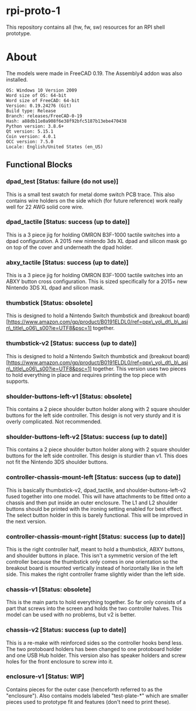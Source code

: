 # rpi-proto-1

This repository contains all (hw, fw, sw) resources for an RPI shell prototype.

# About

The models were made in FreeCAD 0.19. The Assembly4 addon was also installed.

```
OS: Windows 10 Version 2009
Word size of OS: 64-bit
Word size of FreeCAD: 64-bit
Version: 0.19.24276 (Git)
Build type: Release
Branch: releases/FreeCAD-0-19
Hash: a88db11e0a908f6e38f92bfc5187b13ebe470438
Python version: 3.8.6+
Qt version: 5.15.1
Coin version: 4.0.1
OCC version: 7.5.0
Locale: English/United States (en_US)
```

## Functional Blocks

### dpad\_test [Status: failure (do not use)]

This is a small test swatch for metal dome switch PCB trace. This also contains wire holders on the side which (for future reference) work really well for 22 AWG solid core wire.

### dpad\_tactile [Status: success (up to date)]

This is a 3 piece jig for holding OMRON B3F-1000 tactile switches into a dpad configuration. A 2015 new nintendo 3ds XL dpad and silicon mask go on top of the cover and underneath the dpad holder.

### abxy\_tactile [Status: success (up to date)]

This is a 3 piece jig for holding OMRON B3F-1000 tactile switches into an ABXY button cross configuration. This is sized specifically for a 2015+ new Nintendo 3DS XL dpad and silicon mask.

### thumbstick [Status: obsolete]

This is designed to hold a Nintendo Switch thumbstick and (breakout board)[https://www.amazon.com/gp/product/B0191ELDL0/ref=ppx\_yo\_dt\_b\_asin\_title\_o06\_s00?ie=UTF8&psc=1] together.

### thumbstick-v2 [Status: success (up to date)]

This is designed to hold a Nintendo Switch thumbstick and (breakout board)[https://www.amazon.com/gp/product/B0191ELDL0/ref=ppx\_yo\_dt\_b\_asin\_title\_o06\_s00?ie=UTF8&psc=1] together. This version uses two pieces to hold everything in place and requires printing the top piece with supports.

### shoulder-buttons-left-v1 [Status: obsolete]

This contains a 2 piece shoulder button holder along with 2 square shoulder buttons for the left side controller. This design is not very sturdy and it is overly complicated. Not recommended.

### shoulder-buttons-left-v2 [Status: success (up to date)]

This contains a 2 piece shoulder button holder along with 2 square shoulder buttons for the left side controller. This design is sturdier than v1. This does not fit the Nintendo 3DS shoulder buttons.

### controller-chassis-mount-left [Status: success (up to date)]

This is basically thumbstick-v2, dpad\_tactile, and shoulder-buttons-left-v2 fused together into one model. This will have attachments to be fitted onto a chassis and then put inside an outer enclosure. The L1 and L2 shoulder buttons should be printed with the ironing setting enabled for best effect. The select button holder in this is barely functional. This will be improved in the next version.

### controller-chassis-mount-right [Status: success (up to date)]

This is the right controller half, meant to hold a thumbstick, ABXY buttons, and shoulder buttons in place. This isn't a symmetric version of the left controller because the thumbstick only comes in one orientation so the breakout board is mounted vertically instead of horizontally like in the left side. This makes the right controller frame slightly wider than the left side.

### chassis-v1 [Status: obsolete]

This is the main parts to hold everything together. So far only consists of a part that screws into the screen and holds the two controller halves. This model can be used with no problems, but v2 is better.

### chassis-v2 [Status: success (up to date)]

This is a re-make with reinforced sides so the controller hooks bend less. The two protoboard holders has been changed to one protoboard holder and one USB Hub holder. This version also has speaker holders and screw holes for the front enclosure to screw into it.

### enclosure-v1 [Status: WIP]

Contains pieces for the outer case (henceforth referred to as the "enclosure"). Also contains models labeled "test-plate-\*" which are smaller pieces used to prototype fit and features (don't need to print these).
